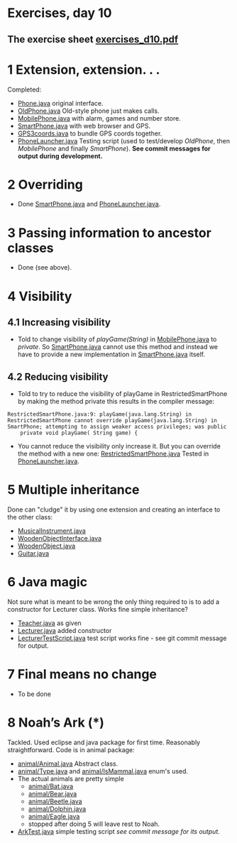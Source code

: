 # Exercises, day 10

## The exercise sheet [exercises_d10.pdf](exercises_d10.pdf) 

# 1 Extension, extension. . .

Completed:

* [Phone.java](src/Phone.java) original interface.
* [OldPhone.java](src/OldPhone.java) Old-style phone just makes calls.
* [MobilePhone.java](src/MobilePhone.java) with alarm, games and number store.
* [SmartPhone.java](src/SmartPhone.java) with web browser and GPS.
* [GPS3coords.java](src/GPS3coords.java) to bundle GPS coords together.
* [PhoneLauncher.java](src/PhoneLauncher.java) Testing script (used to test/develop *OldPhone*, then *MobilePhone* and finally *SmartPhone*). 
  **See commit messages for output during development.**

# 2 Overriding

* Done [SmartPhone.java](src/SmartPhone.java) and [PhoneLauncher.java](src/PhoneLauncher.java).

# 3 Passing information to ancestor classes

* Done (see above).


# 4 Visibility

## 4.1 Increasing visibility

* Told to change visibility of  *playGame(String)* in [MobilePhone.java](src/MobilePhone.java) to *private*. 
  So  [SmartPhone.java](src/SmartPhone.java) cannot use this method and instead we have to provide
  a new implementation in [SmartPhone.java](src/SmartPhone.java) itself.

## 4.2 Reducing visibility

* Told to try to reduce the visibility of playGame in RestrictedSmartPhone by making the method private
  this results in the compiler message:

```
RestrictedSmartPhone.java:9: playGame(java.lang.String) in RestrictedSmartPhone cannot override playGame(java.lang.String) in SmartPhone; attempting to assign weaker access privileges; was public
	private void playGame( String game) {
```

* You cannot reduce the visibility only increase it. But you can override the method with a new one: 
  [RestrictedSmartPhone.java](src/RestrictedSmartPhone.java) Tested in  [PhoneLauncher.java](src/PhoneLauncher.java).

# 5 Multiple inheritance

Done can "cludge" it by using one extension and creating an interface
to the other class:

* [MusicalInstrument.java](src/MusicalInstrument.java)
* [WoodenObjectInterface.java](src/WoodenObjectInterface.java)
* [WoodenObject.java](src/WoodenObject.java)
* [Guitar.java](src/Guitar.java)

# 6 Java magic

Not sure what is meant to be wrong the only thing required to
is to add a constructor for Lecturer class. Works fine simple inheritance?

* [Teacher.java](exercise6/src/Teacher.java) as given
* [Lecturer.java](exercise6/src/Lecturer.java) added constructor
* [LecturerTestScript.java](exercise6/src/LecturerTestScript.java) test script
   works fine - see git commit message for output.

# 7 Final means no change

* To be done

# 8 Noah’s Ark (*)

Tackled. Used eclipse and java package for first time. 
Reasonably straightforward. Code is in animal package:

* [animal/Animal.java](Ark/src/animal/Animal.java) Abstract class.
* [animal/Type.java](Ark/src/animal/Type.java) and [animal/IsMammal.java](Ark/src/animal/IsMammal.java) enum's used.
* The actual animals are pretty simple
  * [animal/Bat.java](Ark/src/animal/Bat.java) 
  * [animal/Bear.java](Ark/src/animal/Bear.java)
  * [animal/Beetle.java](Ark/src/animal/Beetle.java)
  * [animal/Dolphin.java](Ark/src/animal/Dolphin.java)
  * [animal/Eagle.java](Ark/src/animal/Eagle.java)
  * stopped after doing 5 will leave rest to Noah.
* [ArkTest.java](Ark/src/ArkTest.java) simple testing script *see commit message for its output.*
